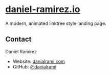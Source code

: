 # [daniel-ramirez.io](https://daniel-ramirez.io)

A modern, animated linktree style landing page.

## Contact

Daniel Ramirez
- Website: [danialrami.com](https://danialrami.com)
- GitHub: [@danialrami](https://github.com/danialrami)
